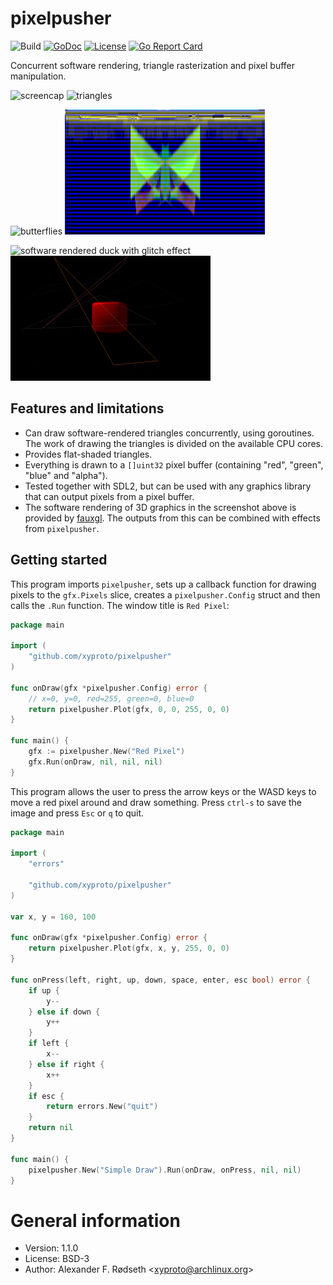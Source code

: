 # pixelpusher

![Build](https://github.com/xyproto/pixelpusher/workflows/Build/badge.svg)
[![GoDoc](https://godoc.org/github.com/xyproto/pixelpusher?status.svg)](http://godoc.org/github.com/xyproto/pixelpusher)
[![License](http://img.shields.io/badge/license-BSD-green.svg?style=flat)](https://raw.githubusercontent.com/xyproto/pixelpusher/master/LICENSE)
[![Go Report Card](https://goreportcard.com/badge/github.com/xyproto/pixelpusher)](https://goreportcard.com/report/github.com/xyproto/pixelpusher)

Concurrent software rendering, triangle rasterization and pixel buffer manipulation.

![screencap](img/screencap.gif) ![triangles](img/triangles.png)

![butterflies](img/butterfly.png) ![glitch effect](img/strobe.png)

![software rendered duck with glitch effect](img/glitch.png) ![software rendered beveled cube](img/cube.png)

## Features and limitations

* Can draw software-rendered triangles concurrently, using goroutines. The work of drawing the triangles is divided on the available CPU cores.
* Provides flat-shaded triangles.
* Everything is drawn to a `[]uint32` pixel buffer (containing "red", "green", "blue" and "alpha").
* Tested together with SDL2, but can be used with any graphics library that can output pixels from a pixel buffer.
* The software rendering of 3D graphics in the screenshot above is provided by [fauxgl](https://github.com/fogleman/fauxgl). The outputs from this can be combined with effects from `pixelpusher`.

## Getting started

This program imports `pixelpusher`, sets up a callback function for drawing pixels to the `gfx.Pixels` slice, creates a `pixelpusher.Config` struct and then calls the `.Run` function. The window title is `Red Pixel`:

```go
package main

import (
    "github.com/xyproto/pixelpusher"
)

func onDraw(gfx *pixelpusher.Config) error {
    // x=0, y=0, red=255, green=0, blue=0
    return pixelpusher.Plot(gfx, 0, 0, 255, 0, 0)
}

func main() {
    gfx := pixelpusher.New("Red Pixel")
    gfx.Run(onDraw, nil, nil, nil)
}
```

This program allows the user to press the arrow keys or the WASD keys to move a red pixel around and draw something. Press `ctrl-s` to save the image and press `Esc` or `q` to quit.

```go
package main

import (
    "errors"

    "github.com/xyproto/pixelpusher"
)

var x, y = 160, 100

func onDraw(gfx *pixelpusher.Config) error {
    return pixelpusher.Plot(gfx, x, y, 255, 0, 0)
}

func onPress(left, right, up, down, space, enter, esc bool) error {
    if up {
        y--
    } else if down {
        y++
    }
    if left {
        x--
    } else if right {
        x++
    }
    if esc {
        return errors.New("quit")
    }
    return nil
}

func main() {
    pixelpusher.New("Simple Draw").Run(onDraw, onPress, nil, nil)
}
```

# General information

* Version: 1.1.0
* License: BSD-3
* Author: Alexander F. Rødseth &lt;xyproto@archlinux.org&gt;
